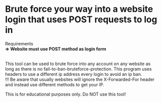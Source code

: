 # Brute force your way into a website login that uses POST requests to log in

Requirements<br>
**=> Website must use POST method as login form** 

<br>
This tool can be used to brute force into any account on any website as long as there is no fail-to-ban-bruteforce-protection. This program uses headers to use a different ip address every login to avoid an ip ban. 

<br>
!!! Be aware that usually websites will ignore the X-Forwarded-For header and instead use different methods to get your IP.

This is for educational purposes only. Do NOT use this tool!
